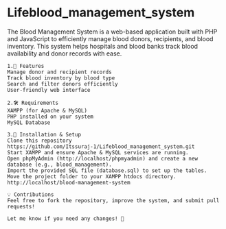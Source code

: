 # Lifeblood_management_system      
The Blood Management System is a web-based application built with PHP and JavaScript to efficiently manage blood donors, recipients, and blood inventory. This system helps hospitals and blood banks track blood availability and donor records with ease.         
```   
1.📌 Features 
Manage donor and recipient records
Track blood inventory by blood type 
Search and filter donors efficiently
User-friendly web interface
```
```
2.🛠 Requirements
XAMPP (for Apache & MySQL)
PHP installed on your system 
MySQL Database
```
```
3.🚀 Installation & Setup
Clone this repository
https://github.com/Itssuraj-1/Lifeblood_management_system.git
Start XAMPP and ensure Apache & MySQL services are running.
Open phpMyAdmin (http://localhost/phpmyadmin) and create a new database (e.g., blood_management).
Import the provided SQL file (database.sql) to set up the tables.
Move the project folder to your XAMPP htdocs directory.
http://localhost/blood-management-system
```
```
💡 Contributions
Feel free to fork the repository, improve the system, and submit pull requests!

Let me know if you need any changes! 🚀
```
